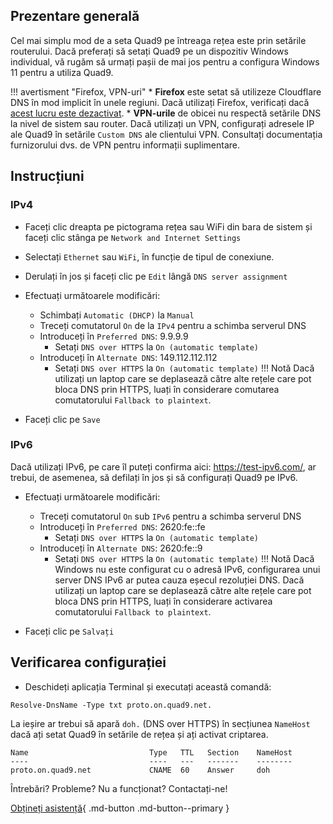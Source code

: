 ## Prezentare generală

Cel mai simplu mod de a seta Quad9 pe întreaga rețea este prin setările routerului. Dacă preferați să setați Quad9 pe un dispozitiv Windows individual, vă rugăm să urmați pașii de mai jos pentru a configura Windows 11 pentru a utiliza Quad9.

!!! avertisment "Firefox, VPN-uri"
    * **Firefox** este setat să utilizeze Cloudflare DNS în mod implicit în unele regiuni. Dacă utilizați Firefox, verificați dacă [acest lucru este dezactivat](https://support.mozilla.org/en-US/kb/dns-over-https#w_configure-doh-protection-settings).
    * **VPN-urile** de obicei nu respectă setările DNS la nivel de sistem sau router. Dacă utilizați un VPN, configurați adresele IP ale Quad9 în setările `Custom DNS` ale clientului VPN. Consultați documentația furnizorului dvs. de VPN pentru informații suplimentare.
    

## Instrucțiuni

### IPv4

* Faceți clic dreapta pe pictograma rețea sau WiFi din bara de sistem și faceți clic stânga pe `Network and Internet Settings`

* Selectați `Ethernet` sau `WiFi`, în funcție de tipul de conexiune.

* Derulați în jos și faceți clic pe `Edit` lângă `DNS server assignment`

* Efectuați următoarele modificări:
    * Schimbați `Automatic (DHCP)` la `Manual`
    * Treceți comutatorul `On` de la `IPv4` pentru a schimba serverul DNS
    * Introduceți în `Preferred DNS`: 9.9.9.9
        * Setați `DNS over HTTPS` la `On (automatic template)`
    * Introduceți în `Alternate DNS`: 149.112.112.112
        * Setați `DNS over HTTPS` la `On (automatic template)`
!!! Notă
    Dacă utilizați un laptop care se deplasează către alte rețele care pot bloca DNS prin HTTPS, luați în considerare comutarea comutatorului `Fallback to plaintext`.

* Faceți clic pe `Save`

### IPv6
Dacă utilizați IPv6, pe care îl puteți confirma aici: https://test-ipv6.com/, ar trebui, de asemenea, să defilați în jos și să configurați Quad9 pe IPv6.

* Efectuați următoarele modificări:
    * Treceți comutatorul `On` sub `IPv6` pentru a schimba serverul DNS
    * Introduceți în `Preferred DNS`: 2620:fe::fe
        * Setați `DNS over HTTPS` la `On (automatic template)`
    * Introduceți în `Alternate DNS`: 2620:fe::9
        * Setați `DNS over HTTPS` la `On (automatic template)`
!!! Notă
    Dacă Windows nu este configurat cu o adresă IPv6, configurarea unui server DNS IPv6 ar putea cauza eșecul rezoluției DNS.
    Dacă utilizați un laptop care se deplasează către alte rețele care pot bloca DNS prin HTTPS, luați în considerare activarea comutatorului `Fallback to plaintext`.

* Faceți clic pe `Salvați` 

## Verificarea configurației

* Deschideți aplicația Terminal și executați această comandă:

```
Resolve-DnsName -Type txt proto.on.quad9.net.
```

La ieșire ar trebui să apară `doh.` (DNS over HTTPS) în secțiunea `NameHost` dacă ați setat Quad9 în setările de rețea și ați activat criptarea.

```
Name                           Type   TTL   Section    NameHost
----                           ----   ---   -------    --------
proto.on.quad9.net             CNAME  60    Answer     doh
```

Întrebări? Probleme? Nu a funcționat? Contactați-ne!

[Obțineți asistență](https://quad9.net/support/contact){ .md-button .md-button--primary }
